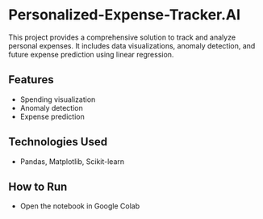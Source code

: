 # Personalized-Expense-Tracker.AI
This project provides a comprehensive solution to track and analyze personal expenses. It includes data visualizations, anomaly detection, and future expense prediction using linear regression.
## Features
- Spending visualization
- Anomaly detection
- Expense prediction
## Technologies Used
- Pandas, Matplotlib, Scikit-learn
## How to Run
- Open the notebook in Google Colab
